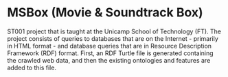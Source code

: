 # MSBox (Movie & Soundtrack Box)
ST001 project that is taught at the Unicamp School of Technology (FT). The project consists of queries to databases that are on the Internet - primarily in HTML format - and database queries that are in Resource Description Framework (RDF) format. First, an RDF Turtle file is generated containing the crawled web data, and then the existing ontologies and features are added to this file.
